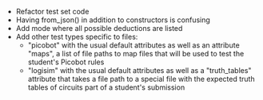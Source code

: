 * Refactor test set code
* Having from_json() in addition to constructors is confusing
* Add mode where all possible deductions are listed
* Add other test types specific to files:
    - "picobot" with the usual default attributes as well as an attribute
      "maps", a list of file paths to map files that will be used to test the
      student's Picobot rules
    - "logisim" with the usual default attributes as well as a "truth_tables"
      attribute that takes a file path to a special file with the expected
      truth tables of circuits part of a student's submission
